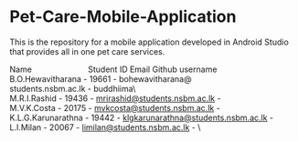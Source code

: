 # Pet-Care-Mobile-Application
This is the repository for a mobile application developed in Android Studio that provides all in one pet care services. 

Name &nbsp; &nbsp; &nbsp; &nbsp; &nbsp; &nbsp; &nbsp; &nbsp; &nbsp; &nbsp; &nbsp; &nbsp;                            Student ID              Email                       Github username\
B.O.Hewavitharana  -  19661  -  bohewavitharana@<br />students.nsbm.ac.lk  -  buddhiima\ <br />
M.R.I.Rashid                      -  19436  -  mrirashid@students.nsbm.ac.lk        - \
M.V.K.Costa                       -  20175  -  mvkcosta@students.nsbm.ac.lk         - \
K.L.G.Karunarathna                -  19442  -  klgkarunarathna@students.nsbm.ac.lk  - \
L.I.Milan                         -  20067  -  limilan@students.nsbm.ac.lk          - \
